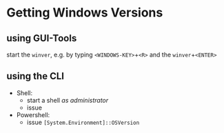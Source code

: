 # Getting Windows Versions
## using GUI-Tools
start the `winver`, e.g. by typing `<WINDOWS-KEY>`+`<R>` and the `winver`+`<ENTER>`

## using the CLI 
  - Shell:
    - start a shell _as administrator_
    - issue
  - Powershell:
    - issue `[System.Environment]::OSVersion`<br>
      ```
      
      ```
